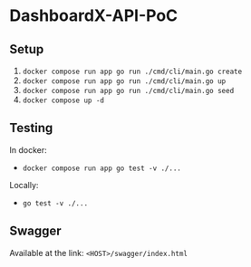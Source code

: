 # DashboardX-API-PoC

## Setup

1. `docker compose run app go run ./cmd/cli/main.go create`
2. `docker compose run app go run ./cmd/cli/main.go up`
3. `docker compose run app go run ./cmd/cli/main.go seed`
4. `docker compose up -d`

## Testing

In docker:
- `docker compose run app go test -v ./...`

Locally:
- `go test -v ./...`

## Swagger

Available at the link: `<HOST>/swagger/index.html`
